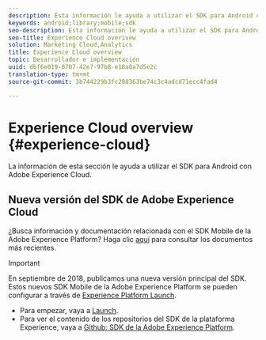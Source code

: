 ```yaml
---
description: Esta información le ayuda a utilizar el SDK para Android con Adobe Experience Cloud.
keywords: android;library;mobile;sdk
seo-description: Esta información le ayuda a utilizar el SDK para Android con Adobe Experience Cloud.
seo-title: Experience Cloud overivew
solution: Marketing Cloud,Analytics
title: Experience Cloud overview
topic: Desarrollador e implementación
uuid: dbf6e019-8707-42e7-97b8-e18a8a7d5e2c
translation-type: tm+mt
source-git-commit: 3b744229b3fc288363be74c3c4adcd71ecc4fad4

---
```



# Experience Cloud overview {#experience-cloud}

La información de esta sección le ayuda a utilizar el SDK para Android con Adobe Experience Cloud.

## Nueva versión del SDK de Adobe Experience Cloud

¿Busca información y documentación relacionada con el SDK Mobile de la Adobe Experience Platform? Haga clic [aquí](https://aep-sdks.gitbook.io/docs/) para consultar los documentos más recientes.

>[!IMPORTANT]
>
>En septiembre de 2018, publicamos una nueva versión principal del SDK. Estos nuevos SDK Mobile de la Adobe Experience Platform se pueden configurar a través de [Experience Platform Launch](https://www.adobe.com/experience-platform/launch.html).

* Para empezar, vaya a [Launch](https://launch.adobe.com/).
* Para ver el contenido de los repositorios del SDK de la plataforma Experience, vaya a [Github: SDK de la Adobe Experience Platform](https://github.com/Adobe-Marketing-Cloud/acp-sdks).
